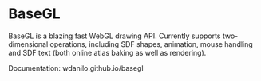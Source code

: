# BaseGL

BaseGL is a blazing fast WebGL drawing API. Currently supports two-dimensional operations, including SDF shapes, animation, mouse handling and SDF text (both online atlas baking as well as rendering).

Documentation: wdanilo.github.io/basegl
